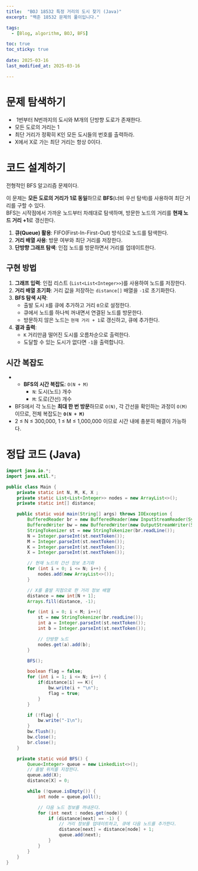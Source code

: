 ```yaml
---
title:  "BOJ 18532 특정 거리의 도시 찾기 (Java)"
excerpt: "백준 18532 문제의 풀이입니다."

tags:
  - [Blog, algorithm, BOJ, BFS]

toc: true
toc_sticky: true
 
date: 2025-03-16
last_modified_at: 2025-03-16

---
```


# 문제 탐색하기

-  1번부터 N번까지의 도시와 M개의 단방향 도로가 존재한다. 
- 모든 도로의 거리는 1
- 최단 거리가 정확히 K인 모든 도시들의 번호를 출력하라.
- X에서 X로 가는 최단 거리는 항상 0이다.

# 코드 설계하기

전형적인 BFS 알고리즘 문제이다.

이 문제는 **모든 도로의 거리가 1로 동일**하므로 **BFS**(너비 우선 탐색)를 사용하여 최단 거리를 구할 수 있다.  
BFS는 시작점에서 가까운 노드부터 차례대로 탐색하며, 방문한 노드의 거리를 **현재 노드 거리 +1**로 갱신한다.

1. **큐(Queue) 활용**: FIFO(First-In-First-Out) 방식으로 노드를 탐색한다.
2. **거리 배열 사용**: 방문 여부와 최단 거리를 저장한다.
3. **단방향 그래프 탐색**: 인접 노드를 방문하면서 거리를 업데이트한다.

## 구현 방법

1. **그래프 입력**: 인접 리스트 (`List<List<Integer>>`)를 사용하여 노드를 저장한다.
2. **거리 배열 초기화**: 거리 값을 저장하는 `distance[]` 배열을 `-1`로 초기화한다.
3. **BFS 탐색 시작**:
    - 출발 도시 `X`를 큐에 추가하고 거리 `0`으로 설정한다.
    - 큐에서 노드를 하나씩 꺼내면서 연결된 노드를 방문한다.
    - 방문하지 않은 노드는 `현재 거리 + 1`로 갱신하고, 큐에 추가한다.
4. **결과 출력**:
    - `K` 거리만큼 떨어진 도시를 오름차순으로 출력한다.
    - 도달할 수 있는 도시가 없다면 `-1`을 출력합니다.

## 시간 복잡도

- - **BFS의 시간 복잡도**: `O(N + M)`
    - `N`: 도시(노드) 개수
    - `M`: 도로(간선) 개수
- BFS에서 각 노드는 **최대 한 번 방문**하므로 `O(N)`,  각 간선을 확인하는 과정이 `O(M)`이므로, 전체 복잡도는 **`O(N + M)`**
- 2 ≤ N ≤ 300,000, 1 ≤ M ≤ 1,000,000 이므로 시간 내에 충분히 해결이 가능하다.

# 정답 코드 (Java)

```java
import java.io.*;
import java.util.*;

public class Main {
    private static int N, M, K, X ;
    private static List<List<Integer>> nodes = new ArrayList<>();
    private static int[] distance;

    public static void main(String[] args) throws IOException {
        BufferedReader br = new BufferedReader(new InputStreamReader(System.in));
        BufferedWriter bw = new BufferedWriter(new OutputStreamWriter(System.out));
        StringTokenizer st = new StringTokenizer(br.readLine());
        N = Integer.parseInt(st.nextToken());
        M = Integer.parseInt(st.nextToken());
        K = Integer.parseInt(st.nextToken());
        X = Integer.parseInt(st.nextToken());

        // 현재 노드의 간선 정보 초기화
        for (int i = 0; i <= N; i++) {
            nodes.add(new ArrayList<>());
        }

        // X를 출발 지점으로 한 거리 정보 배열
        distance = new int[N + 1];
        Arrays.fill(distance, -1);

        for (int i = 0; i < M; i++){
            st = new StringTokenizer(br.readLine());
            int a = Integer.parseInt(st.nextToken());
            int b = Integer.parseInt(st.nextToken());

            // 단방향 노드
            nodes.get(a).add(b);
        }

        BFS();

        boolean flag = false;
        for (int i = 1; i <= N; i++) {
            if(distance[i] == K){
                bw.write(i + "\n");
                flag = true;
            }
        }

        if (!flag) {
            bw.write("-1\n");
        }
        bw.flush();
        bw.close();
        br.close();
    }

    private static void BFS() {
        Queue<Integer> queue = new LinkedList<>();
        // 출발 위치를 지정한다.
        queue.add(X);
        distance[X] = 0;

        while (!queue.isEmpty()) {
            int node = queue.poll();

            // 다음 노드 정보를 꺼내온다.
            for (int next : nodes.get(node)) {
                if (distance[next] == -1) {
                    // 거리 정보를 업데이트하고, 큐에 다음 노드를 추가한다.
                    distance[next] = distance[node] + 1;
                    queue.add(next);
                }
            }
        }
    }
}
```

